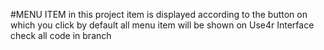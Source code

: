 #MENU ITEM
in this project item is displayed according to the button on which you click
by default all menu item will be shown on Use4r Interface
check all code in branch
